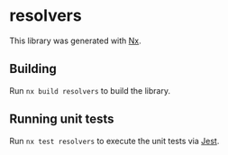 # resolvers

This library was generated with [Nx](https://nx.dev).

## Building

Run `nx build resolvers` to build the library.

## Running unit tests

Run `nx test resolvers` to execute the unit tests via [Jest](https://jestjs.io).
